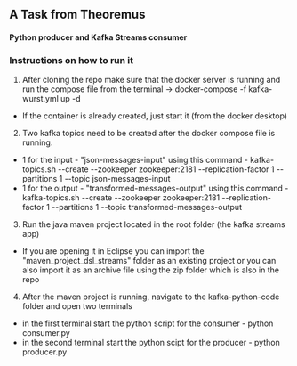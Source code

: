 ## A Task from Theoremus
#### Python producer and Kafka Streams consumer

### Instructions on how to run it

1. After cloning the repo make sure that the docker server is running and run the compose file from the terminal -> docker-compose -f kafka-wurst.yml up -d
  - If the container is already created, just start it (from the docker desktop) 
2. Two kafka topics need to be created after the docker compose file is running.
  - 1 for the input - "json-messages-input" using this command - kafka-topics.sh --create --zookeeper zookeeper:2181 --replication-factor 1 --partitions 1 --topic json-messages-input
  - 1 for the output - "transformed-messages-output" using this command - kafka-topics.sh --create --zookeeper zookeeper:2181 --replication-factor 1 --partitions 1 --topic transformed-messages-output
3. Run the java maven project located in the root folder (the kafka streams app)
  - If you are opening it in Eclipse you can import the "maven_project_dsl_streams" folder as an existing project or you can also import it as an archive file using the zip folder which is also in the repo
4. After the maven project is running, navigate to the kafka-python-code folder and open two terminals 
  - in the first terminal start the python script for the consumer - python consumer.py
  - in the second terminal start the python scipt for the producer - python producer.py
  

